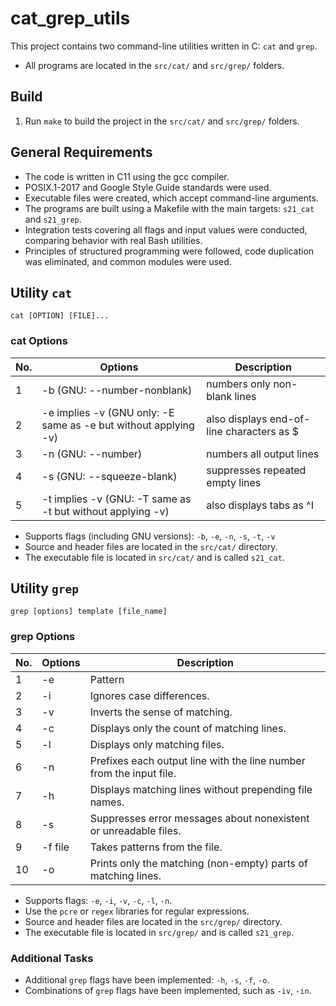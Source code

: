 # cat_grep_utils

This project contains two command-line utilities written in C: `cat` and `grep`.

- All programs are located in the `src/cat/` and `src/grep/` folders.

## Build

1. Run `make` to build the project in the `src/cat/` and `src/grep/` folders.

## General Requirements

- The code is written in C11 using the gcc compiler.
- POSIX.1-2017 and Google Style Guide standards were used.
- Executable files were created, which accept command-line arguments.
- The programs are built using a Makefile with the main targets: `s21_cat` and `s21_grep`.
- Integration tests covering all flags and input values were conducted, comparing behavior with real Bash utilities.
- Principles of structured programming were followed, code duplication was eliminated, and common modules were used.

## Utility `cat`

`cat [OPTION] [FILE]...`

### cat Options

| No. | Options | Description |
| --- | ------- | ----------- |
| 1 | -b (GNU: --number-nonblank) | numbers only non-blank lines |
| 2 | -e implies -v (GNU only: -E same as -e but without applying -v) | also displays end-of-line characters as $ |
| 3 | -n (GNU: --number) | numbers all output lines |
| 4 | -s (GNU: --squeeze-blank) | suppresses repeated empty lines |
| 5 | -t implies -v (GNU: -T same as -t but without applying -v) | also displays tabs as ^I |

- Supports flags (including GNU versions): `-b`, `-e`, `-n`, `-s`, `-t`, `-v`
- Source and header files are located in the `src/cat/` directory.
- The executable file is located in `src/cat/` and is called `s21_cat`.

## Utility `grep`

`grep [options] template [file_name]`

### grep Options

| No. | Options | Description |
| --- | ------- | ----------- |
| 1 | -e | Pattern |
| 2 | -i | Ignores case differences. |
| 3 | -v | Inverts the sense of matching. |
| 4 | -c | Displays only the count of matching lines. |
| 5 | -l | Displays only matching files. |
| 6 | -n | Prefixes each output line with the line number from the input file. |
| 7 | -h | Displays matching lines without prepending file names. |
| 8 | -s | Suppresses error messages about nonexistent or unreadable files. |
| 9 | -f file | Takes patterns from the file. |
| 10 | -o | Prints only the matching (non-empty) parts of matching lines. |

- Supports flags: `-e`, `-i`, `-v`, `-c`, `-l`, `-n`.
- Use the `pcre` or `regex` libraries for regular expressions.
- Source and header files are located in the `src/grep/` directory.
- The executable file is located in `src/grep/` and is called `s21_grep`.

### Additional Tasks

- Additional `grep` flags have been implemented: `-h`, `-s`, `-f`, `-o`.
- Combinations of `grep` flags have been implemented, such as `-iv`, `-in`.

